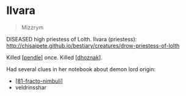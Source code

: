 # Ilvara
> Mizzrym

DISEASED high priestess of Lolth.
Ilvara (priestess): http://chisaipete.github.io/bestiary/creatures/drow-priestess-of-lolth

Killed [[pendle]] once. Killed [[dhoznak]].

Had several clues in her notebook about demon lord origin:
- [[81-fracto-nimbuli]]
- veldrinsshar

[//begin]: # "Autogenerated link references for markdown compatibility"
[pendle]: ../pcs/pendle "Pendleblip"
[dhoznak]: ../pcs/dhoznak "Dhoznak"
[81-fracto-nimbuli]: ../recaps/81-fracto-nimbuli "81-fracto-nimbuli"
[//end]: # "Autogenerated link references"

